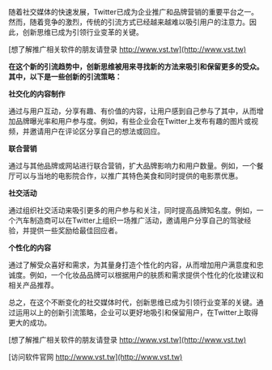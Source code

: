 随着社交媒体的快速发展，Twitter已成为企业推广和品牌营销的重要平台之一。然而，随着竞争的激烈，传统的引流方式已经越来越难以吸引用户的注意力。因此，创新思维已成为引领行业变革的关键。

[想了解推广相关软件的朋友请登录 http://www.vst.tw](http://www.vst.tw)

**在这个新的引流趋势中，创新思维被用来寻找新的方法来吸引和保留更多的受众。其中，以下是一些创新的引流策略：**

**社交化的内容制作**

通过与用户互动，分享有趣、有价值的内容，让用户感到自己参与了其中，从而增加品牌曝光率和用户参与度。例如，有些企业会在Twitter上发布有趣的图片或视频，并邀请用户在评论区分享自己的想法或回应。

**联合营销**

通过与其他品牌或网站进行联合营销，扩大品牌影响力和用户数量。例如，一个餐厅可以与当地的电影院合作，以推广其特色美食和同时提供的电影票优惠。

**社交活动**

通过组织社交活动来吸引更多的用户参与和关注，同时提高品牌知名度。例如，一个汽车制造商可以在Twitter上组织一场推广活动，邀请用户分享自己的驾驶经验，并提供一些奖励给最佳回应者。

**个性化的内容**

通过了解受众喜好和需求，为其量身打造个性化的内容，从而增加用户满意度和忠诚度。例如，一个化妆品品牌可以根据用户的肤质和需求提供个性化的化妆建议和相关产品推荐。

总之，在这个不断变化的社交媒体时代，创新思维已成为引领行业变革的关键。通过运用以上的创新引流策略，企业可以更好地吸引和保留用户，在Twitter上取得更大的成功。

[想了解推广相关软件的朋友请登录 http://www.vst.tw](http://www.vst.tw)


[访问软件官网 http://www.vst.tw](http://www.vst.tw)
